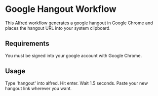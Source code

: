 # Google Hangout Workflow

This [Alfred](http://alfredapp.com) workflow generates a google hangout in
Google Chrome and places the hangout URL into your system clipboard.

## Requirements

You must be signed into your google account with Google Chrome.

## Usage

Type 'hangout' into alfred. Hit enter. Wait 1.5 seconds. Paste your new hangout
link wherever you want.
